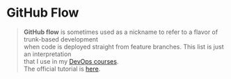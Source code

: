 # GitHub Flow



> **GitHub flow** is sometimes used as a nickname to refer to a flavor of trunk-based development  
  when code is deployed straight from feature branches. This list is just an interpretation  
  that I use in my [DevOps courses](http://redpill.solutions).  
  The official tutorial is [here](https://guides.github.com/introduction/flow/).